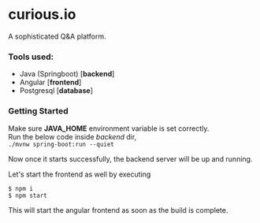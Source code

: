 # curious.io
A sophisticated Q&amp;A platform.

### Tools used:
 - Java (Springboot) [**backend**]
 - Angular [**frontend**]
 - Postgresql [**database**]

### Getting Started

Make sure **JAVA_HOME** environment variable is set correctly.<br>
Run the below code inside *backend* dir,<br>
`./mvnw spring-boot:run --quiet `

Now once it starts successfully, the backend server will be up and running.

Let's start the frontend as well by executing
```
$ npm i
$ npm start
```

This will start the angular frontend as soon as the build is complete.
